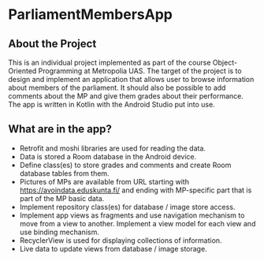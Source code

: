 # ParliamentMembersApp
## About the Project

This is an individual project implemented as part of the course Object-Oriented Programming at Metropolia UAS. The target of the project is to design and implement an application that allows user to browse information about members of the parliament. It should also be possible to add comments about the MP and give them grades about their performance. The app is written in Kotlin with the Android Studio put into use.

## What are in the app?
* Retrofit and moshi libraries are used for reading the data. 
* Data is stored a Room database in the Android device. 
* Define class(es) to store grades and comments and create Room database tables from them.
* Pictures of MPs are available from URL starting with https://avoindata.eduskunta.fi/ and ending with MP-specific part that is part of the MP basic data. 
* Implement repository class(es) for database / image store access.
* Implement app views as fragments and use navigation mechanism to move from a view to another. Implement a view model for each view and use binding mechanism. 
* RecyclerView is used for displaying collections of information.
* Live data to update views from database / image storage.

